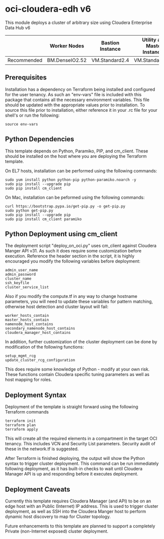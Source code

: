 # oci-cloudera-edh v6 
This module deploys a cluster of arbitrary size using Cloudera Enterprise Data Hub v6

|             | Worker Nodes   | Bastion Instance | Utility and Master Instances |
|-------------|----------------|------------------|------------------------------|
| Recommended | BM.DenseIO2.52 | VM.Standard2.4   | VM.Standard2.16              |

## Prerequisites
Installation has a dependency on Terraform being installed and configured for the user tenancy.   As such an "env-vars" file is included with this package that contains all the necessary environment variables.  This file should be updated with the appropriate values prior to installation.  To source this file prior to installation, either reference it in your .rc file for your shell's or run the following:

    source env-vars


## Python Dependencies
This template depends on Python, Paramiko, PIP, and cm_client.   These should be installed on the host where you are deploying the Terraform template.  

On EL7 hosts, installation can be performed using the following commands:

	sudo yum install python python-pip python-paramiko.noarch -y
	sudo pip install --upgrade pip
	sudo pip install cm_client

On Mac, installation can be peformed using the following commands:

	curl https://bootstrap.pypa.io/get-pip.py -o get-pip.py
	sudo python get-pip.py
	sudo pip install --upgrade pip
	sudo pip install cm_client paramiko

## Python Deployment using cm_client
The deployment script "deploy_on_oci.py" uses cm_client against Cloudera Manger API v31.  As such it does require some customization before execution.  Reference the header section in the script, it is highly encouraged you modify the following variables before deployment:

	admin_user_name
	admin_password
	cluster_name
	ssh_keyfile
	cluster_service_list

Also if you modify the compute.tf in any way to change hostname parameters, you will need to update these variables for pattern matching, otherwise host detection and cluster layout will fail:

	worker_hosts_contain
	master_hosts_contain
	namenode_host_contains
	secondary_namenode_host_contains
	cloudera_manager_host_contains

In addition, further customization of the cluster deployment can be done by modification of the following functions:

	setup_mgmt_rcg
	update_cluster_rcg_configuration

This does require some knowledge of Python - modify at your own risk.  These functions contain Cloudera specific tuning parameters as well as host mapping for roles.

## Deployment Syntax
Deployment of the template is straight forward using the following Terraform commands

	terraform init
	terraform plan
	terraform apply

This will create all the required elements in a compartment in the target OCI tenancy.  This includes VCN and Security List parameters.  Security audit of these in the network.tf is suggested.

After Terraform is finished deploying, the output will show the Python syntax to trigger cluster deployment.  This command can be run immediately following deployment, as it has built-in checks to wait until Cloudera Manager API is up and responding before it executes deployment.

## Deployment Caveats
Currently this template requires Cloudera Manager (and API) to be on an edge host with an Public (Internet) IP address.   This is used to trigger cluster deployment, as well as SSH into the Cloudera Manger host to perform dynamic host discovery to map for Cluster topology.   

Future enhancements to this template are planned to support a completely Private (non-Internet exposed) cluster deployment.






